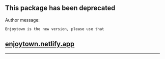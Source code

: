 ## This package has been deprecated

Author message:

```
Enjoytown is the new version, please use that
```

## <a href="https://enjoytown.netlify.app">enjoytown.netlify.app</a>

--------------------------
